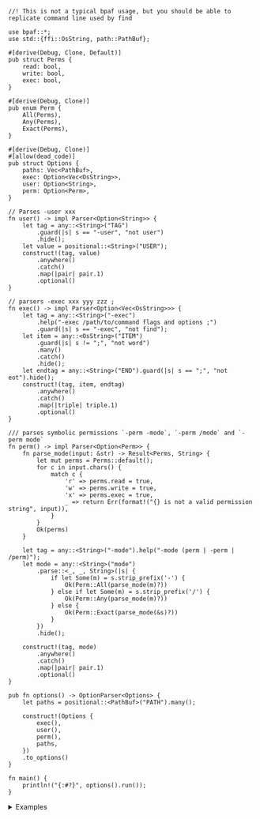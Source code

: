 ```no_run
//! This is not a typical bpaf usage, but you should be able to replicate command line used by find

use bpaf::*;
use std::{ffi::OsString, path::PathBuf};

#[derive(Debug, Clone, Default)]
pub struct Perms {
    read: bool,
    write: bool,
    exec: bool,
}

#[derive(Debug, Clone)]
pub enum Perm {
    All(Perms),
    Any(Perms),
    Exact(Perms),
}

#[derive(Debug, Clone)]
#[allow(dead_code)]
pub struct Options {
    paths: Vec<PathBuf>,
    exec: Option<Vec<OsString>>,
    user: Option<String>,
    perm: Option<Perm>,
}

// Parses -user xxx
fn user() -> impl Parser<Option<String>> {
    let tag = any::<String>("TAG")
        .guard(|s| s == "-user", "not user")
        .hide();
    let value = positional::<String>("USER");
    construct!(tag, value)
        .anywhere()
        .catch()
        .map(|pair| pair.1)
        .optional()
}

// parsers -exec xxx yyy zzz ;
fn exec() -> impl Parser<Option<Vec<OsString>>> {
    let tag = any::<String>("-exec")
        .help("-exec /path/to/command flags and options ;")
        .guard(|s| s == "-exec", "not find");
    let item = any::<OsString>("ITEM")
        .guard(|s| s != ";", "not word")
        .many()
        .catch()
        .hide();
    let endtag = any::<String>("END").guard(|s| s == ";", "not eot").hide();
    construct!(tag, item, endtag)
        .anywhere()
        .catch()
        .map(|triple| triple.1)
        .optional()
}

/// parses symbolic permissions `-perm -mode`, `-perm /mode` and `-perm mode`
fn perm() -> impl Parser<Option<Perm>> {
    fn parse_mode(input: &str) -> Result<Perms, String> {
        let mut perms = Perms::default();
        for c in input.chars() {
            match c {
                'r' => perms.read = true,
                'w' => perms.write = true,
                'x' => perms.exec = true,
                _ => return Err(format!("{} is not a valid permission string", input)),
            }
        }
        Ok(perms)
    }

    let tag = any::<String>("-mode").help("-mode (perm | -perm | /perm)");
    let mode = any::<String>("mode")
        .parse::<_, _, String>(|s| {
            if let Some(m) = s.strip_prefix('-') {
                Ok(Perm::All(parse_mode(m)?))
            } else if let Some(m) = s.strip_prefix('/') {
                Ok(Perm::Any(parse_mode(m)?))
            } else {
                Ok(Perm::Exact(parse_mode(&s)?))
            }
        })
        .hide();

    construct!(tag, mode)
        .anywhere()
        .catch()
        .map(|pair| pair.1)
        .optional()
}

pub fn options() -> OptionParser<Options> {
    let paths = positional::<PathBuf>("PATH").many();

    construct!(Options {
        exec(),
        user(),
        perm(),
        paths,
    })
    .to_options()
}

fn main() {
    println!("{:#?}", options().run());
}

```
<details>
<summary style="display: list-item;">Examples</summary>


Usually `find` takes a path where to look, the rest is optional
```console
% app src tests
Options { paths: ["src", "tests"], exec: None, user: None, perm: None }
```

In addition to paths `find` can take some more options, typically unusual: username, note a
single dash with a long name:
```console
% app -user bob
Options { paths: [], exec: None, user: Some("bob"), perm: None }
```

Permissions, in an unusual format:
```console
% app -mode /x
Options { paths: [], exec: None, user: None, perm: Some(Any(Perms { read: false, write: false, exec: true })) }
```

And the most interesting one is `-exec` which takes multiple arbitrary parameters terminated
by `;` (in shell you have to escape it as `\\;`)
```console
% app -exec cat -A '{}' \;
Options { paths: [], exec: Some(["cat", "-A", "{}"]), user: None, perm: None }
```

As usuall you can mix them and order doesn't matter
```console
% app src -mode -r -user bob -exec rustc '{}' \;
Options { paths: ["src"], exec: Some(["rustc", "{}"]), user: Some("bob"), perm: Some(All(Perms { read: true, write: false, exec: false })) }
```

While `bpaf` takes some effort to render the help even for custom stuff - you can always
bypass it by hiding options and substituting your own with custom `header`/`footer`.
```console
% app --help
Usage: [-exec] [<USER>] [-mode] [<PATH>]...

Available positional items:
    -exec  -exec /path/to/command flags and options ;
    -mode  -mode (perm | -perm | /perm)

Available options:
    -h, --help  Prints help information
```

</details>
